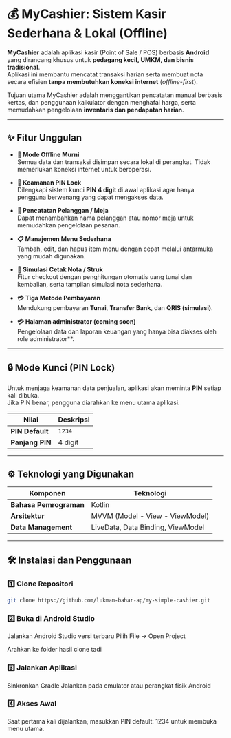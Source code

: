 # 💰 MyCashier: Sistem Kasir Sederhana & Lokal (Offline)

**MyCashier** adalah aplikasi kasir (Point of Sale / POS) berbasis **Android** yang dirancang khusus untuk **pedagang kecil, UMKM, dan bisnis tradisional**.  
Aplikasi ini membantu mencatat transaksi harian serta membuat nota secara efisien **tanpa membutuhkan koneksi internet** (*offline-first*).

Tujuan utama MyCashier adalah menggantikan pencatatan manual berbasis kertas, dan penggunaan kalkulator dengan menghafal harga, serta memudahkan pengelolaan **inventaris dan pendapatan harian**.

---

## ✨ Fitur Unggulan

- **💾 Mode Offline Murni**  
  Semua data dan transaksi disimpan secara lokal di perangkat. Tidak memerlukan koneksi internet untuk beroperasi.

- **🔐 Keamanan PIN Lock**  
  Dilengkapi sistem kunci **PIN 4 digit** di awal aplikasi agar hanya pengguna berwenang yang dapat mengakses data.

- **👥 Pencatatan Pelanggan / Meja**  
  Dapat menambahkan nama pelanggan atau nomor meja untuk memudahkan pengelolaan pesanan.

- **📋 Manajemen Menu Sederhana**  
  Tambah, edit, dan hapus item menu dengan cepat melalui antarmuka yang mudah digunakan.

- **🧾 Simulasi Cetak Nota / Struk**  
  Fitur checkout dengan penghitungan otomatis uang tunai dan kembalian, serta tampilan simulasi nota sederhana.

- **💳 Tiga Metode Pembayaran**  
  Mendukung pembayaran **Tunai**, **Transfer Bank**, dan **QRIS (simulasi)**.

- **💳 Halaman administrator (coming soon)**  
  Pengelolaan data dan laporan keuangan yang hanya bisa diakses oleh role administrator**.

---

## 🔒 Mode Kunci (PIN Lock)

Untuk menjaga keamanan data penjualan, aplikasi akan meminta **PIN** setiap kali dibuka.  
Jika PIN benar, pengguna diarahkan ke menu utama aplikasi.

| **Nilai** | **Deskripsi** |
|------------|---------------|
| **PIN Default** | `1234` |
| **Panjang PIN** | 4 digit |

---

## ⚙️ Teknologi yang Digunakan

| Komponen | Teknologi |
|-----------|------------|
| **Bahasa Pemrograman** | Kotlin |
| **Arsitektur** | MVVM (Model - View - ViewModel) |
| **Data Management** | LiveData, Data Binding, ViewModel |


---

## 🛠️ Instalasi dan Penggunaan

### 1️⃣ Clone Repositori
```bash
git clone https://github.com/lukman-bahar-ap/my-simple-cashier.git
```

### 2️⃣ Buka di Android Studio

Jalankan Android Studio versi terbaru
Pilih File → Open Project

Arahkan ke folder hasil clone tadi

### 3️⃣ Jalankan Aplikasi

Sinkronkan Gradle
Jalankan pada emulator atau perangkat fisik Android

### 4️⃣ Akses Awal

Saat pertama kali dijalankan, masukkan PIN default: 1234 untuk membuka menu utama.